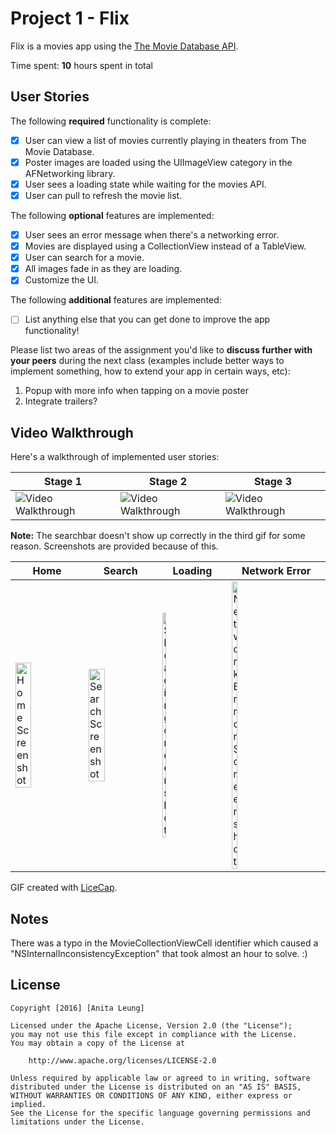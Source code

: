 # Project 1 - Flix

Flix is a movies app using the [The Movie Database API](http://docs.themoviedb.apiary.io/#).

Time spent: **10** hours spent in total

## User Stories

The following **required** functionality is complete:

- [x] User can view a list of movies currently playing in theaters from The Movie Database.
- [x] Poster images are loaded using the UIImageView category in the AFNetworking library.
- [x] User sees a loading state while waiting for the movies API.
- [x] User can pull to refresh the movie list.

The following **optional** features are implemented:

- [x] User sees an error message when there's a networking error.
- [x] Movies are displayed using a CollectionView instead of a TableView.
- [x] User can search for a movie.
- [x] All images fade in as they are loading.
- [x] Customize the UI.

The following **additional** features are implemented:

- [ ] List anything else that you can get done to improve the app functionality!

Please list two areas of the assignment you'd like to **discuss further with your peers** during the next class (examples include better ways to implement something, how to extend your app in certain ways, etc):

1. Popup with more info when tapping on a movie poster
2. Integrate trailers?

## Video Walkthrough 

Here's a walkthrough of implemented user stories:

Stage 1     | Stage 2    | Stage 3 
----------- | ---------- | -----------
<img src='https://raw.githubusercontent.com/anitaleung/flix/master/gifs/stage1.gif' title='Video Walkthrough' width='' alt='Video Walkthrough' /> | <img src='https://raw.githubusercontent.com/anitaleung/flix/master/gifs/stage2.gif' title='Video Walkthrough' width='' alt='Video Walkthrough' /> | <img src='https://raw.githubusercontent.com/anitaleung/flix/master/gifs/stage3.gif' title='Video Walkthrough' width='' alt='Video Walkthrough' />

**Note:** The searchbar doesn't show up correctly in the third gif for some reason. Screenshots are provided because of this.

Home | Search | Loading | Network Error
-----|--------|---------|--------------
<img src='https://raw.githubusercontent.com/anitaleung/flix/master/Screenshots/screenshot1.png' title='Home Screenshot' width='50%' alt='Home Screenshot' />|<img src='https://raw.githubusercontent.com/anitaleung/flix/master/Screenshots/screenshot2.png' title='Search Screenshot' width='50%' alt='Search Screenshot' />|<img src='https://raw.githubusercontent.com/anitaleung/flix/master/Screenshots/screenshot3.png' title='Loading Screenshot' width='25%' alt='SLoading creenshot' />|<img src='https://raw.githubusercontent.com/anitaleung/flix/master/Screenshots/screenshot4.png' title='Network Error Screenshot' width='25%' alt='Network ErrorScreenshot' />

GIF created with [LiceCap](http://www.cockos.com/licecap/).

## Notes

There was a typo in the MovieCollectionViewCell identifier which caused a "NSInternalInconsistencyException" that took almost an hour to solve. :)

## License

    Copyright [2016] [Anita Leung]

    Licensed under the Apache License, Version 2.0 (the "License");
    you may not use this file except in compliance with the License.
    You may obtain a copy of the License at

        http://www.apache.org/licenses/LICENSE-2.0

    Unless required by applicable law or agreed to in writing, software
    distributed under the License is distributed on an "AS IS" BASIS,
    WITHOUT WARRANTIES OR CONDITIONS OF ANY KIND, either express or implied.
    See the License for the specific language governing permissions and
    limitations under the License.